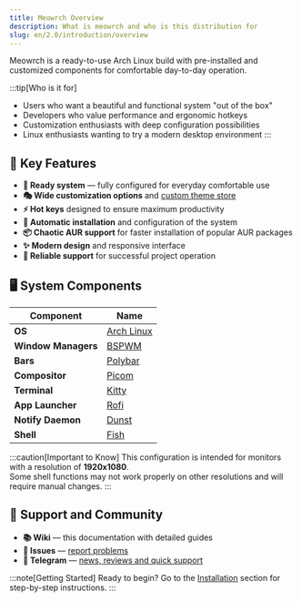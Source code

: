 ```yaml
---
title: Meowrch Overview
description: What is meowrch and who is this distribution for
slug: en/2.0/introduction/overview
---
```


Meowrch is a ready-to-use Arch Linux build with pre-installed and customized components for comfortable day-to-day operation.

:::tip[Who is it for]
* Users who want a beautiful and functional system "out of the box"
* Developers who value performance and ergonomic hotkeys
* Customization enthusiasts with deep configuration possibilities
* Linux enthusiasts wanting to try a modern desktop environment
:::

## 🚀 Key Features

* **🎨 Ready system** — fully configured for everyday comfortable use
* **🎭 Wide customization options** and [custom theme store](https://github.com/meowrch/meowrch-themes)
* **⚡ Hot keys** designed to ensure maximum productivity
* **🤖 Automatic installation** and configuration of the system
* **📦 Chaotic AUR support** for faster installation of popular AUR packages
* **✨ Modern design** and responsive interface
* **🔧 Reliable support** for successful project operation

## 🖥️ System Components

| Component | Name |
|-----------|------|
| **OS** | [Arch Linux](https://archlinux.org/) |
| **Window Managers** | [BSPWM](https://github.com/baskerville/bspwm) | [Hyprland](https://hyprland.org/) |
| **Bars** | [Polybar](https://github.com/polybar/polybar) | [Waybar](https://github.com/Alexays/Waybar) |
| **Compositor** | [Picom](https://github.com/yshui/picom) | Built-in |
| **Terminal** | [Kitty](https://github.com/kovidgoyal/kitty) |
| **App Launcher** | [Rofi](https://github.com/davatorium/rofi) |
| **Notify Daemon** | [Dunst](https://github.com/dunst-project/dunst) |
| **Shell** | [Fish](https://github.com/fish-shell/fish-shell) |

:::caution[Important to Know]
This configuration is intended for monitors with a resolution of **1920x1080**.\
Some shell functions may not work properly on other resolutions and will require manual changes.
:::

## 💬 Support and Community

* **📚 Wiki** — this documentation with detailed guides
* **🐛 Issues** — [report problems](https://github.com/meowrch/meowrch/issues)
* **💬 Telegram** — [news, reviews and quick support](https://t.me/meowrch)

:::note[Getting Started]
Ready to begin? Go to the [Installation](/2.0/en/installation/) section for step-by-step instructions.
:::
